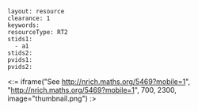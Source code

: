 ````
layout: resource
clearance: 1
keywords:
resourceType: RT2
stids1: 
  - a1
stids2:
pvids1:
pvids2:

````

<:= iframe("See http://nrich.maths.org/5469?mobile=1", "http://nrich.maths.org/5469?mobile=1", 700, 2300, image="thumbnail.png") :>

